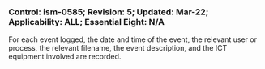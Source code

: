 ### Control: ism-0585; Revision: 5; Updated: Mar-22; Applicability: ALL; Essential Eight: N/A
<p>For each event logged, the date and time of the event, the relevant user or process, the relevant filename, the event description, and the ICT equipment involved are recorded.</p>